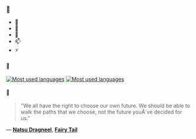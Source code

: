 ### 👋

- 🔭
- 🌱
- 💬
- 📫
- ⚡

#### 🧏

[![Most used languages](https://github-readme-stats-aynah.vercel.app/api/top-langs/?username=aynh&theme=solarized-dark&langs_count=6&layout=compact&hide_title=true)](https://github.com/anuraghazra/github-readme-stats#gh-dark-mode-only)
[![Most used languages](https://github-readme-stats-aynah.vercel.app/api/top-langs/?username=aynh&theme=solarized-light&langs_count=6&layout=compact&hide_title=true)](https://github.com/anuraghazra/github-readme-stats#gh-light-mode-only)

#### 💬

> "We all have the right to choose our own future. We should be able to walk the paths that we choose, not the future youÂ´ve decided for us."

&mdash; [**Natsu Dragneel**](https://myanimelist.net/character.php?q=Natsu%20Dragneel&cat=character), [**Fairy Tail**](https://myanimelist.net/search/all?q=Fairy%20Tail&cat=all)
